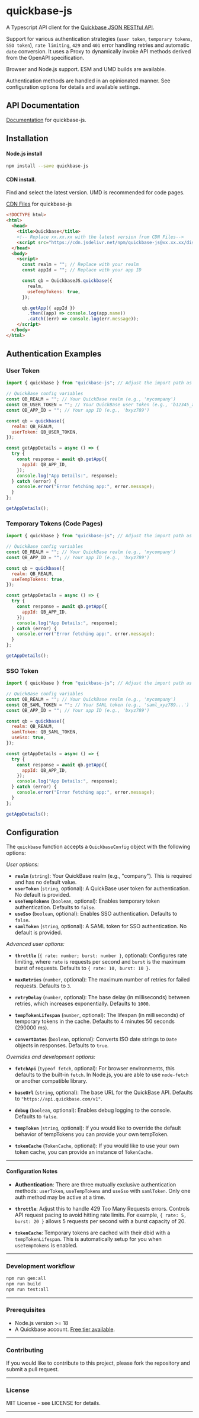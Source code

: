 # quickbase-js

A Typescript API client for the [Quickbase JSON RESTful API](https://developer.quickbase.com/).

Support for various authentication strategies (`user token`, `temporary tokens`, `SSO token`), `rate limiting`, `429` and `401` error handling retries and automatic `date` conversion. It uses a Proxy to dynamically invoke API methods derived from the OpenAPI specification.

Browser and Node.js support. ESM and UMD builds are available.

Authentication methods are handled in an opinionated manner. See configuration options for details and available settings.

## API Documentation

<a href="https://quickbase-js.netlify.app/" target="_blank"> Documentation</a> for quickbase-js.

## Installation

#### Node.js install

```bash
npm install --save quickbase-js
```

#### CDN install.

Find and select the latest version. UMD is recommended for code pages.

<a href="https://www.jsdelivr.com/package/npm/quickbase-js?tab=files" target="_blank">CDN Files</a> for quickbase-js

```html
<!DOCTYPE html>
<html>
  <head>
    <title>Quickbase</title>
    <!-- Replace xx.xx.xx with the latest version from CDN Files-->
    <script src="https://cdn.jsdelivr.net/npm/quickbase-js@xx.xx.xx/dist/umd/quickbase.umd.min.js"></script>
  </head>
  <body>
    <script>
      const realm = ""; // Replace with your realm
      const appId = ""; // Replace with your app ID

      const qb = QuickbaseJS.quickbase({
        realm,
        useTempTokens: true,
      });

      qb.getApp({ appId })
        .then((app) => console.log(app.name))
        .catch((err) => console.log(err.message));
    </script>
  </body>
</html>
```

## Authentication Examples

### User Token

```javascript
import { quickbase } from "quickbase-js"; // Adjust the import path as needed

// QuickBase config variables
const QB_REALM = ""; // Your QuickBase realm (e.g., 'mycompany')
const QB_USER_TOKEN = ""; // Your QuickBase user token (e.g., 'b12345_abcde...')
const QB_APP_ID = ""; // Your app ID (e.g., 'bxyz789')

const qb = quickbase({
  realm: QB_REALM,
  userToken: QB_USER_TOKEN,
});

const getAppDetails = async () => {
  try {
    const response = await qb.getApp({
      appId: QB_APP_ID,
    });
    console.log("App Details:", response);
  } catch (error) {
    console.error("Error fetching app:", error.message);
  }
};

getAppDetails();
```

### Temporary Tokens (Code Pages)

```javascript
import { quickbase } from "quickbase-js"; // Adjust the import path as needed

// QuickBase config variables
const QB_REALM = ""; // Your QuickBase realm (e.g., 'mycompany')
const QB_APP_ID = ""; // Your app ID (e.g., 'bxyz789')

const qb = quickbase({
  realm: QB_REALM,
  useTempTokens: true,
});

const getAppDetails = async () => {
  try {
    const response = await qb.getApp({
      appId: QB_APP_ID,
    });
    console.log("App Details:", response);
  } catch (error) {
    console.error("Error fetching app:", error.message);
  }
};

getAppDetails();
```

### SSO Token

```javascript
import { quickbase } from "quickbase-js"; // Adjust the import path as needed

// QuickBase config variables
const QB_REALM = ""; // Your QuickBase realm (e.g., 'mycompany')
const QB_SAML_TOKEN = ""; // Your SAML token (e.g., 'saml_xyz789...')
const QB_APP_ID = ""; // Your app ID (e.g., 'bxyz789')

const qb = quickbase({
  realm: QB_REALM,
  samlToken: QB_SAML_TOKEN,
  useSso: true,
});

const getAppDetails = async () => {
  try {
    const response = await qb.getApp({
      appId: QB_APP_ID,
    });
    console.log("App Details:", response);
  } catch (error) {
    console.error("Error fetching app:", error.message);
  }
};

getAppDetails();
```

## Configuration

The `quickbase` function accepts a `QuickbaseConfig` object with the following options:

_User options:_

- **`realm`** (`string`): Your QuickBase realm (e.g., "company"). This is required and has no default value.
- **`userToken`** (`string`, optional): A QuickBase user token for authentication. No default is provided.
- **`useTempTokens`** (`boolean`, optional): Enables temporary token authentication. Defaults to `false`.
- **`useSso`** (`boolean`, optional): Enables SSO authentication. Defaults to `false`.
- **`samlToken`** (`string`, optional): A SAML token for SSO authentication. No default is provided.

_Advanced user options:_

- **`throttle`** (`{ rate: number; burst: number }`, optional): Configures rate limiting, where `rate` is requests per second and `burst` is the maximum burst of requests. Defaults to `{ rate: 10, burst: 10 }`.

- **`maxRetries`** (`number`, optional): The maximum number of retries for failed requests. Defaults to `3`.

- **`retryDelay`** (`number`, optional): The base delay (in milliseconds) between retries, which increases exponentially. Defaults to `1000`.

- **`tempTokenLifespan`** (`number`, optional): The lifespan (in milliseconds) of temporary tokens in the cache. Defaults to 4 minutes 50 seconds (290000 ms).

- **`convertDates`** (`boolean`, optional): Converts ISO date strings to `Date` objects in responses. Defaults to `true`.

_Overrides and development options:_

- **`fetchApi`** (`typeof fetch`, optional): For browser environments, this defaults to the built-in `fetch`. In Node.js, you are able to use `node-fetch` or another compatible library.

- **`baseUrl`** (`string`, optional): The base URL for the QuickBase API. Defaults to `"https://api.quickbase.com/v1"`.

- **`debug`** (`boolean`, optional): Enables debug logging to the console. Defaults to `false`.

- **`tempToken`** (`string`, optional): If you would like to override the default behavior of tempTokens you can provide your own tempToken.

- **`tokenCache`** (`TokenCache`, optional): If you would like to use your own token cache, you can provide an instance of `TokenCache`.

---

#### Configuration Notes

- **Authentication**: There are three mutually exclusive authentication methods: `userToken`, `useTempTokens` and `useSso` with `samlToken`. Only one auth method may be active at a time.

- **`throttle`**: Adjust this to handle 429 Too Many Requests errors. Controls API request pacing to avoid hitting rate limits. For example, `{ rate: 5, burst: 20 }` allows 5 requests per second with a burst capacity of 20.

- **`tokenCache`**: Temporary tokens are cached with their dbid with a `tempTokenLifespan`. This is automatically setup for you when `useTempTokens` is enabled.

---

### Development workflow

```bash
npm run gen:all
npm run build
npm run test:all
```

---

### Prerequisites

- Node.js version >= 18
- A Quickbase account. [Free tier available](https://www.quickbase.com/builder-program).

---

### Contributing

If you would like to contribute to this project, please fork the repository and submit a pull request.

---

### License

MIT License - see LICENSE for details.

---

